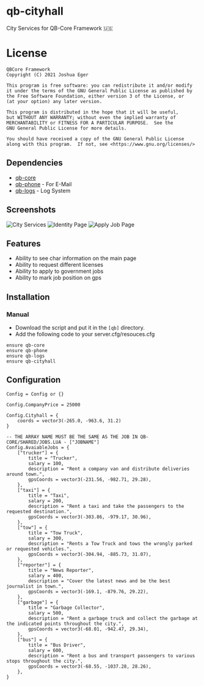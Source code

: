 # qb-cityhall
City Services for QB-Core Framework :us:

# License

    QBCore Framework
    Copyright (C) 2021 Joshua Eger

    This program is free software: you can redistribute it and/or modify
    it under the terms of the GNU General Public License as published by
    the Free Software Foundation, either version 3 of the License, or
    (at your option) any later version.

    This program is distributed in the hope that it will be useful,
    but WITHOUT ANY WARRANTY; without even the implied warranty of
    MERCHANTABILITY or FITNESS FOR A PARTICULAR PURPOSE.  See the
    GNU General Public License for more details.

    You should have received a copy of the GNU General Public License
    along with this program.  If not, see <https://www.gnu.org/licenses/>


## Dependencies
- [qb-core](https://github.com/qbcore-framework/qb-core)
- [qb-phone](https://github.com/qbcore-framework/qb-phone) - For E-Mail
- [qb-logs](https://github.com/qbcore-framework/qb-logs) - Log System

## Screenshots
![City Services](https://prnt.sc/e4R_5b8gvJIJ.png)
![Identity Page](https://prnt.sc/qwK6rdZGO9GX.png)
![Apply Job Page](https://prnt.sc/sDRthRj0zUrS.png)

## Features
- Ability to see char information on the main page
- Ability to request different licenses
- Ability to apply to government jobs
- Ability to mark job position on gps

## Installation
### Manual
- Download the script and put it in the `[qb]` directory.
- Add the following code to your server.cfg/resouces.cfg
```
ensure qb-core
ensure qb-phone
ensure qb-logs
ensure qb-cityhall
```

## Configuration
```
Config = Config or {}

Config.CompanyPrice = 25000

Config.Cityhall = {
    coords = vector3(-265.0, -963.6, 31.2)
}

-- THE ARRAY NAME MUST BE THE SAME AS THE JOB IN QB-CORE/SHARED/JOBS.LUA - ["JOBNAME"]
Config.AvaiableJobs = {
    ["trucker"] = {
        title = "Trucker",
        salary = 100,
        description = "Rent a company van and distribute deliveries around town.",
        gpsCoords = vector3(-231.56, -982.71, 29.28),
    },
    ["taxi"] = {
        title = "Taxi",
        salary = 200,
        description = "Rent a taxi and take the passengers to the requested destination.",
        gpsCoords = vector3(-303.86, -979.17, 30.96),
    },
    ["tow"] = {
        title = "Tow Truck",
        salary = 300,
        description = "Rents a Tow Truck and tows the wrongly parked or requested vehicles.",
        gpsCoords = vector3(-304.94, -885.73, 31.07),
    },
    ["reporter"] = {
        title = "News Reporter",
        salary = 400,
        description = "Cover the latest news and be the best journalist in town.",
        gpsCoords = vector3(-169.1, -879.76, 29.22),
    },
    ["garbage"] = {
        title = "Garbage Collector",
        salary = 500,
        description = "Rent a garbage truck and collect the garbage at the indicated points throughout the city.",
        gpsCoords = vector3(-68.01, -942.47, 29.34),
    },
    ["bus"] = {
        title = "Bus Driver",
        salary = 600,
        description = "Rent a bus and transport passengers to various stops throughout the city.",
        gpsCoords = vector3(-68.55, -1037.28, 28.26),
    },
}
```
